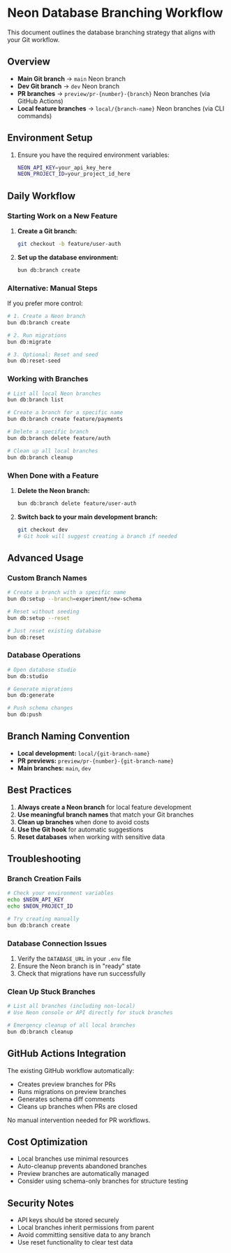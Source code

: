 # Neon Database Branching Workflow

This document outlines the database branching strategy that aligns with your Git workflow.

## Overview

- **Main Git branch** → `main` Neon branch
- **Dev Git branch** → `dev` Neon branch  
- **PR branches** → `preview/pr-{number}-{branch}` Neon branches (via GitHub Actions)
- **Local feature branches** → `local/{branch-name}` Neon branches (via CLI commands)

## Environment Setup

1. Ensure you have the required environment variables:
   ```bash
   NEON_API_KEY=your_api_key_here
   NEON_PROJECT_ID=your_project_id_here
   ```

## Daily Workflow

### Starting Work on a New Feature

1. **Create a Git branch:**
   ```bash
   git checkout -b feature/user-auth
   ```

2. **Set up the database environment:**
   ```bash
   bun db:branch create
   ```

### Alternative: Manual Steps

If you prefer more control:

```bash
# 1. Create a Neon branch
bun db:branch create

# 2. Run migrations
bun db:migrate

# 3. Optional: Reset and seed
bun db:reset-seed
```

### Working with Branches

```bash
# List all local Neon branches
bun db:branch list

# Create a branch for a specific name
bun db:branch create feature/payments

# Delete a specific branch
bun db:branch delete feature/auth

# Clean up all local branches
bun db:branch cleanup
```

### When Done with a Feature

1. **Delete the Neon branch:**
   ```bash
   bun db:branch delete feature/user-auth
   ```

2. **Switch back to your main development branch:**
   ```bash
   git checkout dev
   # Git hook will suggest creating a branch if needed
   ```

## Advanced Usage

### Custom Branch Names
```bash
# Create a branch with a specific name
bun db:setup --branch=experiment/new-schema

# Reset without seeding
bun db:setup --reset

# Just reset existing database
bun db:reset
```

### Database Operations
```bash
# Open database studio
bun db:studio

# Generate migrations
bun db:generate

# Push schema changes
bun db:push
```

## Branch Naming Convention

- **Local development:** `local/{git-branch-name}`
- **PR previews:** `preview/pr-{number}-{git-branch-name}`
- **Main branches:** `main`, `dev`

## Best Practices

1. **Always create a Neon branch** for local feature development
2. **Use meaningful branch names** that match your Git branches
3. **Clean up branches** when done to avoid costs
4. **Use the Git hook** for automatic suggestions
5. **Reset databases** when working with sensitive data

## Troubleshooting

### Branch Creation Fails
```bash
# Check your environment variables
echo $NEON_API_KEY
echo $NEON_PROJECT_ID

# Try creating manually
bun db:branch create
```

### Database Connection Issues
1. Verify the `DATABASE_URL` in your `.env` file
2. Ensure the Neon branch is in "ready" state
3. Check that migrations have run successfully

### Clean Up Stuck Branches
```bash
# List all branches (including non-local)
# Use Neon console or API directly for stuck branches

# Emergency cleanup of all local branches
bun db:branch cleanup
```

## GitHub Actions Integration

The existing GitHub workflow automatically:
- Creates preview branches for PRs
- Runs migrations on preview branches  
- Generates schema diff comments
- Cleans up branches when PRs are closed

No manual intervention needed for PR workflows.

## Cost Optimization

- Local branches use minimal resources
- Auto-cleanup prevents abandoned branches
- Preview branches are automatically managed
- Consider using schema-only branches for structure testing

## Security Notes

- API keys should be stored securely
- Local branches inherit permissions from parent
- Avoid committing sensitive data to any branch
- Use reset functionality to clear test data 